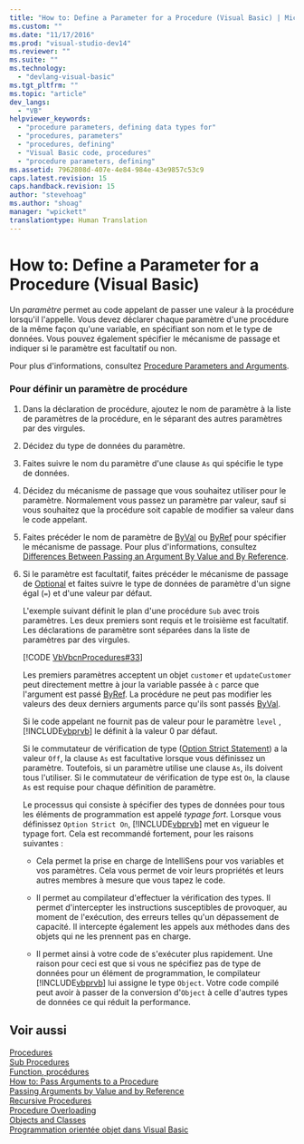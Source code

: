 ```yaml
---
title: "How to: Define a Parameter for a Procedure (Visual Basic) | Microsoft Docs"
ms.custom: ""
ms.date: "11/17/2016"
ms.prod: "visual-studio-dev14"
ms.reviewer: ""
ms.suite: ""
ms.technology: 
  - "devlang-visual-basic"
ms.tgt_pltfrm: ""
ms.topic: "article"
dev_langs: 
  - "VB"
helpviewer_keywords: 
  - "procedure parameters, defining data types for"
  - "procedures, parameters"
  - "procedures, defining"
  - "Visual Basic code, procedures"
  - "procedure parameters, defining"
ms.assetid: 7962808d-407e-4e84-984e-43e9857c53c9
caps.latest.revision: 15
caps.handback.revision: 15
author: "stevehoag"
ms.author: "shoag"
manager: "wpickett"
translationtype: Human Translation
---
```

# How to: Define a Parameter for a Procedure (Visual Basic)
Un *paramètre* permet au code appelant de passer une valeur à la procédure lorsqu'il l'appelle.  Vous devez déclarer chaque paramètre d'une procédure de la même façon qu'une variable, en spécifiant son nom et le type de données.  Vous pouvez également spécifier le mécanisme de passage et indiquer si le paramètre est facultatif ou non.  
  
 Pour plus d'informations, consultez [Procedure Parameters and Arguments](../../../../visual-basic/programming-guide/language-features/procedures/procedure-parameters-and-arguments.md).  
  
### Pour définir un paramètre de procédure  
  
1.  Dans la déclaration de procédure, ajoutez le nom de paramètre à la liste de paramètres de la procédure, en le séparant des autres paramètres par des virgules.  
  
2.  Décidez du type de données du paramètre.  
  
3.  Faites suivre le nom du paramètre d'une clause `As` qui spécifie le type de données.  
  
4.  Décidez du mécanisme de passage que vous souhaitez utiliser pour le paramètre.  Normalement vous passez un paramètre par valeur, sauf si vous souhaitez que la procédure soit capable de modifier sa valeur dans le code appelant.  
  
5.  Faites précéder le nom de paramètre de [ByVal](../../../../visual-basic/language-reference/modifiers/byval.md) ou [ByRef](../../../../visual-basic/language-reference/modifiers/byref.md) pour spécifier le mécanisme de passage.  Pour plus d'informations, consultez [Differences Between Passing an Argument By Value and By Reference](../../../../visual-basic/programming-guide/language-features/procedures/differences-between-passing-an-argument-by-value-and-by-reference.md).  
  
6.  Si le paramètre est facultatif, faites précéder le mécanisme de passage de [Optional](../../../../visual-basic/language-reference/modifiers/optional.md) et faites suivre le type de données de paramètre d'un signe égal \(`=`\) et d'une valeur par défaut.  
  
     L'exemple suivant définit le plan d'une procédure `Sub` avec trois paramètres.  Les deux premiers sont requis et le troisième est facultatif.  Les déclarations de paramètre sont séparées dans la liste de paramètres par des virgules.  
  
     [!CODE [VbVbcnProcedures#33](../CodeSnippet/VS_Snippets_VBCSharp/VbVbcnProcedures#33)]  
  
     Les premiers paramètres acceptent un objet  `customer`  et `updateCustomer` peut directement mettre à jour la variable passée à `c` parce que l'argument est passé [ByRef](../../../../visual-basic/language-reference/modifiers/byref.md).  La procédure ne peut pas modifier les valeurs des deux derniers arguments parce qu'ils sont passés [ByVal](../../../../visual-basic/language-reference/modifiers/byval.md).  
  
     Si le code appelant ne fournit pas de valeur pour le paramètre  `level` , [!INCLUDE[vbprvb](../../../../csharp/programming-guide/concepts/linq/includes/vbprvb_md.md)] le définit à la valeur 0 par défaut.  
  
     Si le commutateur de vérification de type \([Option Strict Statement](../../../../visual-basic/language-reference/statements/option-strict-statement.md)\) a la valeur `Off`, la clause `As` est facultative lorsque vous définissez un paramètre.  Toutefois, si un paramètre utilise une clause `As`, ils doivent tous l'utiliser.  Si le commutateur de vérification de type est `On`, la clause `As` est requise pour chaque définition de paramètre.  
  
     Le processus qui consiste à spécifier des types de données pour tous les éléments de programmation est appelé *typage fort*.  Lorsque vous définissez `Option Strict On`, [!INCLUDE[vbprvb](../../../../csharp/programming-guide/concepts/linq/includes/vbprvb_md.md)] met en vigueur le typage fort.  Cela est recommandé fortement, pour les raisons suivantes :  
  
    -   Cela permet la prise en charge de IntelliSens pour vos variables et vos paramètres.  Cela vous permet de voir leurs propriétés et leurs autres membres à mesure que vous tapez le code.  
  
    -   Il permet au compilateur d'effectuer la vérification des types.  Il permet d'intercepter les instructions susceptibles de provoquer, au moment de l'exécution, des erreurs telles qu'un dépassement de capacité.  Il intercepte également les appels aux méthodes dans des objets qui ne les prennent pas en charge.  
  
    -   Il permet ainsi à votre code de s'exécuter plus rapidement.  Une raison pour ceci est que si vous ne spécifiez pas de type de données pour un élément de programmation, le compilateur [!INCLUDE[vbprvb](../../../../csharp/programming-guide/concepts/linq/includes/vbprvb_md.md)] lui assigne le type `Object`.  Votre code compilé peut avoir à passer de la conversion d'`Object` à celle d'autres types de données ce qui réduit la performance.  
  
## Voir aussi  
 [Procedures](../../../../visual-basic/programming-guide/language-features/procedures/index.md)   
 [Sub Procedures](../../../../visual-basic/programming-guide/language-features/procedures/sub-procedures.md)   
 [Function, procédures](../../../../visual-basic/programming-guide/language-features/procedures/function-procedures.md)   
 [How to: Pass Arguments to a Procedure](../../../../visual-basic/programming-guide/language-features/procedures/how-to-pass-arguments-to-a-procedure.md)   
 [Passing Arguments by Value and by Reference](../../../../visual-basic/programming-guide/language-features/procedures/passing-arguments-by-value-and-by-reference.md)   
 [Recursive Procedures](../../../../visual-basic/programming-guide/language-features/procedures/recursive-procedures.md)   
 [Procedure Overloading](../../../../visual-basic/programming-guide/language-features/procedures/procedure-overloading.md)   
 [Objects and Classes](../../../../visual-basic/programming-guide/language-features/objects-and-classes/index.md)   
 [Programmation orientée objet dans Visual Basic](../Topic/Object-Oriented%20Programming%20\(C%23%20and%20Visual%20Basic\).md)